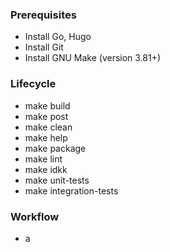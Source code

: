 ### Prerequisites

- Install Go, Hugo
- Install Git
- Install GNU Make (version 3.81+)


### Lifecycle

- make build
- make post
- make clean
- make help
- make package
- make lint
- make idkk
- make unit-tests
- make integration-tests

### Workflow

- a
